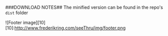 ###DOWNLOAD NOTES##
The minified version can be found in the repo's `dist` folder

![Footer image][10]
[10]:http://www.frederikring.com/seeThru/img/footer.png